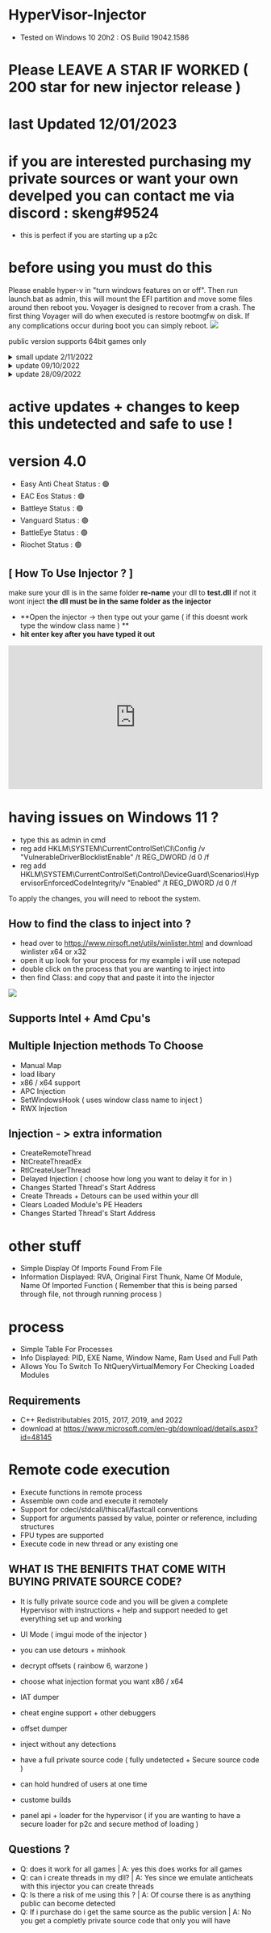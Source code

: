 # HyperVisor-Injector
- Tested on Windows 10 20h2 : OS Build 19042.1586
# Please LEAVE A STAR IF WORKED ( 200 star for new injector release )
# last Updated 12/01/2023


# if you are interested purchasing my private sources or want your own develped you can contact me via discord : skeng#9524
- this is perfect if you are starting up a p2c 



# before using you must do this
Please enable hyper-v in "turn windows features on or off". Then run launch.bat as admin, this will mount the EFI partition and move some files around then reboot you. Voyager is designed to recover from a crash. The first thing Voyager will do when executed is restore bootmgfw on disk. If any complications occur during boot you can simply reboot.
<img src="https://imgur.com/uOpcCp7.png">


public version supports 64bit games only

<details>
<summary>small update 2/11/2022</summary>
<br>
   <br>added new bypass method for new EasyAntiCheat client<br>
   <br>Private - supported mono-injection<br>
<br><br>
</details>



<details>
<summary>update 09/10/2022</summary>
 
<br>improved security issues<br>
<br>Private ver - added panel for p2c devs<br>
 
<br><br>
</details>



<details>
<summary>update 28/09/2022</summary>
<br>
   # added VT support for EAC 
   # added supports SSDT hooks
   # added support R3 Hook
   # added hidden injection
   # supports hidden injections 
<br><br>
</details>

       
# active updates + changes to keep this undetected and safe to use !
# version 4.0
- Easy Anti Cheat Status : 🟢
- EAC Eos Status : 🟢
- Battleye Status : 🟢
- Vanguard Status : 🟢
- BattleEye Status : 🟢
- Riochet Status : 🟢


## [ How To Use Injector ? ] 

make sure your dll is in the same folder 
**re-name** your dll to **test.dll** if not it wont inject
**the dll must be in the same folder as the injector**
-  **Open the injector -> then type out your game ( if this doesnt work type the window class name ) **
-  **hit enter key after you have typed it out**

<div style="width:100%;height:0px;position:relative;padding-bottom:56.250%;"><iframe src="https://streamable.com/e/gyqihv" frameborder="0" width="100%" height="100%" allowfullscreen style="width:100%;height:100%;position:absolute;left:0px;top:0px;overflow:hidden;"></iframe></div>


# having issues on Windows 11 ?
- type this as admin in cmd
- reg add HKLM\SYSTEM\CurrentControlSet\CI\Config /v "VulnerableDriverBlocklistEnable" /t REG_DWORD /d 0 /f
- reg add HKLM\SYSTEM\CurrentControlSet\Control\DeviceGuard\Scenarios\HypervisorEnforcedCodeIntegrity/v "Enabled" /t REG_DWORD /d 0 /f

To apply the changes, you will need to reboot the system.


## How to find the class to inject into ?
- head over to https://www.nirsoft.net/utils/winlister.html and download winlister x64 or x32
- open it up look for your process for my example i will use notepad
- double click on the process that you are wanting to inject into 
- then find Class: and copy that and paste it into the injector 
<img src="https://i.ibb.co/BL79h5h/tempsnip.png">


## Supports Intel + Amd Cpu's


## Multiple Injection methods To Choose
- Manual Map
- load libary
- x86 / x64 support
- APC Injection
- SetWindowsHook ( uses window class name to inject )
- RWX Injection


## Injection - > extra information
- CreateRemoteThread
- NtCreateThreadEx
- RtlCreateUserThread
- Delayed Injection ( choose how long you want to delay it for in )
- Changes Started Thread's Start Address
- Create Threads + Detours can be used within your dll
- Clears Loaded Module's PE Headers
- Changes Started Thread's Start Address



# other stuff
- Simple Display Of Imports Found From File
- Information Displayed: RVA, Original First Thunk, Name Of Module, Name Of Imported Function ( Remember that this is being parsed through file, not through running process )

# process 
- Simple Table For Processes
- Info Displayed: PID, EXE Name, Window Name, Ram Used and Full Path
- Allows You To Switch To NtQueryVirtualMemory For Checking Loaded Modules


## Requirements
- C++ Redistributables 2015, 2017, 2019, and 2022 
- download at https://www.microsoft.com/en-gb/download/details.aspx?id=48145

# Remote code execution
- Execute functions in remote process
- Assemble own code and execute it remotely
- Support for cdecl/stdcall/thiscall/fastcall conventions
- Support for arguments passed by value, pointer or reference, including structures
- FPU types are supported
- Execute code in new thread or any existing one



##  WHAT IS THE BENIFITS THAT COME WITH BUYING PRIVATE SOURCE CODE?
- It is fully private source code and you will be given a complete Hypervisor with instructions + help and support needed to get everything set up and working

- UI Mode ( imgui mode of the injector )
- you can use detours + minhook
- decrypt offsets ( rainbow 6, warzone )
- choose what injection format you want x86 / x64
- IAT dumper
- cheat engine support + other debuggers
- offset dumper
- inject without any detections
- have a full private source code ( fully undetected + Secure source code )
- can hold hundred of users at one time
- custome builds 
- panel api + loader for the hypervisor ( if you are wanting to have a secure loader for p2c and secure method of loading )


## Questions ?
- Q: does it work for all games | A: yes this does works for all games 
- Q: can i create threads in my dll? | A: Yes since we emulate anticheats with this injector you can create threads
- Q: Is there a risk of me using this ? | A: Of course there is as anything public can become detected 
- Q: If i purchase do i get the same source as the public version | A: No you get a completly private source code that only you will have

